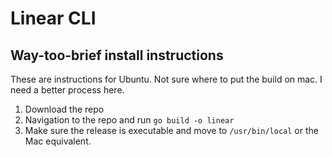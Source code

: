 # Linear CLI

## Way-too-brief install instructions

These are instructions for Ubuntu. Not sure where to put the build on mac. I need a better process here.

1. Download the repo
2. Navigation to the repo and run `go build -o linear`
3. Make sure the release is executable and move to `/usr/bin/local` or the Mac equivalent. 
